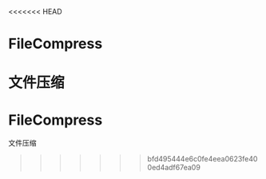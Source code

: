 <<<<<<< HEAD
# FileCompress
文件压缩
=======
# FileCompress
文件压缩
>>>>>>> bfd495444e6c0fe4eea0623fe400ed4adf67ea09

